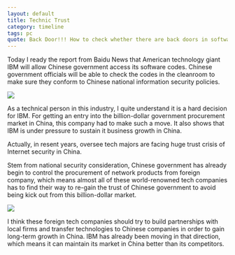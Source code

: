 ```yaml
---
layout: default
title: Technic Trust
category: timeline
tags: pc
quote: Back Door!!! How to check whether there are back doors in software? Code Review? It's Technic Trust issue, and it will become a obstruction of technic development.
---
```

Today I ready the report from Baidu News that American technology giant IBM will allow Chinese government access its software codes. Chinese government officials will be able to check the codes in the cleanroom to make sure they conform to Chinese national information security policies.   

<img src="http://www.v3.co.uk/IMG/275/167275/padlock-security-protection-hacking-540x334.jpg?1384243708"/>

As a technical person in this industry, I quite understand it is a hard decision for IBM. For getting an entry into the billion-dollar government procurement market in China, this company had to make such a move.  It also shows that IBM is under pressure to sustain it business growth in China.

Actually, in resent years, oversee tech majors are facing huge trust crisis of Internet security in China.  

Stem from national security consideration, Chinese government has already begin to control the procurement of network products from foreign company, which means almost all of these world-renowned tech companies has to find their way to re-gain the trust of Chinese government to avoid being kick out from this billion-dollar market.

<img src="http://malay.cri.cn/mmsource/images/2013/08/08/sinuodeng2.jpg"/>

I think these foreign tech companies should try to build partnerships with local firms and transfer technologies to Chinese companies in order to gain long-term growth in China. IBM has already been moving in that direction, which means it can maintain its market in China better than its competitors.

